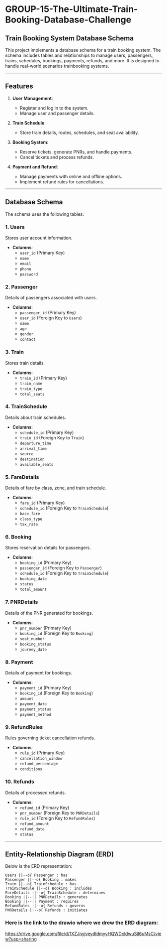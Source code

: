 # GROUP-15-The-Ultimate-Train-Booking-Database-Challenge


## Train Booking System Database Schema

This project implements a database schema for a train booking system. The schema includes tables and relationships to manage users, passengers, trains, schedules, bookings, payments, refunds, and more. It is designed to handle real-world scenarios trainbooking systems.

---

## Features
1. **User Management**:
   - Register and log in to the system.
   - Manage user and passenger details.
   
2. **Train Schedule**:
   - Store train details, routes, schedules, and seat availability.

3. **Booking System**:
   - Reserve tickets, generate PNRs, and handle payments.
   - Cancel tickets and process refunds.

4. **Payment and Refund**:
   - Manage payments with online and offline options.
   - Implement refund rules for cancellations.

---

## Database Schema
The schema uses the following tables:

### 1. Users
Stores user account information.
- **Columns**:
  - `user_id` (Primary Key)
  - `name`
  - `email`
  - `phone`
  - `password`

### 2. Passenger
Details of passengers associated with users.
- **Columns**:
  - `passenger_id` (Primary Key)
  - `user_id` (Foreign Key to `Users`)
  - `name`
  - `age`
  - `gender`
  - `contact`

### 3. Train
Stores train details.
- **Columns**:
  - `train_id` (Primary Key)
  - `train_name`
  - `train_type`
  - `total_seats`

### 4. TrainSchedule
Details about train schedules.
- **Columns**:
  - `schedule_id` (Primary Key)
  - `train_id` (Foreign Key to `Train`)
  - `departure_time`
  - `arrival_time`
  - `source`
  - `destination`
  - `available_seats`

### 5. FareDetails
Details of fare by class, zone, and train schedule.
- **Columns**:
  - `fare_id` (Primary Key)
  - `schedule_id` (Foreign Key to `TrainSchedule`)
  - `base_fare`
  - `class_type`
  - `tax_rate`

### 6. Booking
Stores reservation details for passengers.
- **Columns**:
  - `booking_id` (Primary Key)
  - `passenger_id` (Foreign Key to `Passenger`)
  - `schedule_id` (Foreign Key to `TrainSchedule`)
  - `booking_date`
  - `status`
  - `total_amount`

### 7. PNRDetails
Details of the PNR generated for bookings.
- **Columns**:
  - `pnr_number` (Primary Key)
  - `booking_id` (Foreign Key to `Booking`)
  - `seat_number`
  - `booking_status`
  - `journey_date`

### 8. Payment
Details of payment for bookings.
- **Columns**:
  - `payment_id` (Primary Key)
  - `booking_id` (Foreign Key to `Booking`)
  - `amount`
  - `payment_date`
  - `payment_status`
  - `payment_method`

### 9. RefundRules
Rules governing ticket cancellation refunds.
- **Columns**:
  - `rule_id` (Primary Key)
  - `cancellation_window`
  - `refund_percentage`
  - `conditions`

### 10. Refunds
Details of processed refunds.
- **Columns**:
  - `refund_id` (Primary Key)
  - `pnr_number` (Foreign Key to `PNRDetails`)
  - `rule_id` (Foreign Key to `RefundRules`)
  - `refund_amount`
  - `refund_date`
  - `status`

---

## Entity-Relationship Diagram (ERD)
Below is the ERD representation:

```plaintext
Users ||--o{ Passenger : has
Passenger ||--o{ Booking : makes
Train ||--o{ TrainSchedule : has
TrainSchedule ||--o{ Booking : includes
FareDetails ||--o{ TrainSchedule : determines
Booking ||--|| PNRDetails : generates
Booking ||--|| Payment : requires
RefundRules ||--o{ Refunds : governs
PNRDetails ||--o{ Refunds : initiates

```
### Here is the link to the drawio where we drew the ERD diagram: 
https://drive.google.com/file/d/1XZJnyjveydIdmyyHQWDcldwuSjI6uMsC/view?usp=sharing

